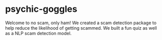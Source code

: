 # psychic-goggles
Welcome to no scam, only ham! We created a scam detection package to help reduce the likelihood of getting scammed. We built a fun quiz as well as a NLP scam detection model.
